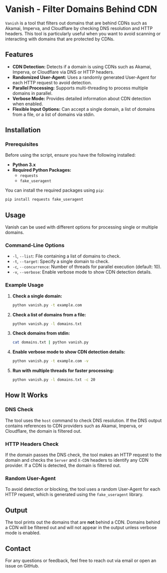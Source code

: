 
# Vanish - Filter Domains Behind CDN

`Vanish` is a tool that filters out domains that are behind CDNs such as Akamai, Imperva, and Cloudflare by checking DNS resolution and HTTP headers. This tool is particularly useful when you want to avoid scanning or interacting with domains that are protected by CDNs.

## Features

- **CDN Detection:** Detects if a domain is using CDNs such as Akamai, Imperva, or Cloudflare via DNS or HTTP headers.
- **Randomized User-Agent:** Uses a randomly generated User-Agent for each HTTP request to avoid detection.
- **Parallel Processing:** Supports multi-threading to process multiple domains in parallel.
- **Verbose Mode:** Provides detailed information about CDN detection when enabled.
- **Flexible Input Options:** Can accept a single domain, a list of domains from a file, or a list of domains via stdin.

## Installation

### Prerequisites

Before using the script, ensure you have the following installed:

- **Python 3.x**
- **Required Python Packages:**
  - `requests`
  - `fake_useragent`
  
You can install the required packages using `pip`:

```bash
pip install requests fake_useragent
```

## Usage

Vanish can be used with different options for processing single or multiple domains.

### Command-Line Options

- `-l`, `--list`: File containing a list of domains to check.
- `-t`, `--target`: Specify a single domain to check.
- `-c`, `--concurrence`: Number of threads for parallel execution (default: 10).
- `-v`, `--verbose`: Enable verbose mode to show CDN detection details.

### Example Usage

1. **Check a single domain:**

   ```bash
   python vanish.py -t example.com
   ```

2. **Check a list of domains from a file:**

   ```bash
   python vanish.py -l domains.txt
   ```

3. **Check domains from stdin:**

   ```bash
   cat domains.txt | python vanish.py
   ```

4. **Enable verbose mode to show CDN detection details:**

   ```bash
   python vanish.py -t example.com -v
   ```

5. **Run with multiple threads for faster processing:**

   ```bash
   python vanish.py -l domains.txt -c 20
   ```

## How It Works

### DNS Check

The tool uses the `host` command to check DNS resolution. If the DNS output contains references to CDN providers such as Akamai, Imperva, or Cloudflare, the domain is filtered out.

### HTTP Headers Check

If the domain passes the DNS check, the tool makes an HTTP request to the domain and checks the `Server` and `X-CDN` headers to identify any CDN provider. If a CDN is detected, the domain is filtered out.

### Random User-Agent

To avoid detection or blocking, the tool uses a random User-Agent for each HTTP request, which is generated using the `fake_useragent` library.

## Output

The tool prints out the domains that are **not** behind a CDN. Domains behind a CDN will be filtered out and will not appear in the output unless verbose mode is enabled.

## Contact

For any questions or feedback, feel free to reach out via email or open an issue on GitHub.
